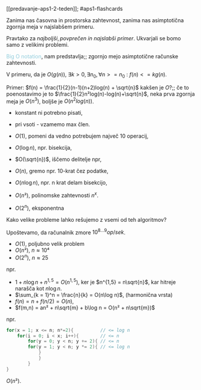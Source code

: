 [[predavanje-aps1-2-teden]]; #aps1-flashcards 

Zanima nas časovna in prostorska zahtevnost, zanima nas asimptotična zgornja meja v najslabšem primeru.

Pravtako za $najboljši, povprečen \ in \ najslabši \ primer$. Ukvarjali se bomo samo z velikimi problemi.

<font color="#92cddc">Big O notation</font>, nam predstavlja;; zgornjo mejo asimptotične računske zahtevnosti.
<!--SR:!2024-10-16,4,270-->

V primeru, da je $O(g(n))$, $\exists k > 0, \exists n_0, \forall n >= n_0 \ : \ f(n) <= kg(n)$.

Primer: $f(n) = \frac{1}{2}(n-1)(n+2)log(n) + \sqrt{n}$ kakšen je $O$?;; če to poenostavimo je to $\frac{1}{2}n²log(n)-log(n)+\sqrt{n}$, neka prva zgornja meja je $O(n^3)$, boljše je $O(n^2log(n))$.
<!--SR:!2024-10-16,4,270-->

- konstant ni potrebno pisati,
- pri vsoti - vzamemo max člen.

- $O(1)$, pomeni da vedno potrebujem največ 10 operacij,
- $O(\log{n})$, npr. bisekcija,
- $O(\sqrt{n})$, iščemo delitelje npr,
- $O(n)$, gremo npr. 10-krat čez podatke,
- $O(n\log n)$, npr. n krat delam bisekcijo,
- $O(n²)$, polinomske zahtevnosti $n^x$.
- $O(2^n)$, eksponentna

Kako velike probleme lahko rešujemo z vsemi od teh algoritmov?

Upoštevamo, da računalnik zmore $10^{8...9}op/sek$. 
- $O(1)$, poljubno velik problem
- $O(n²)$, $n \approx 10⁴$
- $O(2^n)$, $n \approx 25$

npr. 
- $1+n\log n + n^{1,5} = O(n^{1,5})$, ker je $n^{1,5} = n\sqrt{n}$, kar hitreje narašča kot $n\log n$.
- $\sum_{k = 1}^n = \frac{n}{k} = O(n\log n)$, (harmonična vrsta)
- $f(n) = n + f(n/2) = O(n)$,
- $f(m,n) = an² + n\sqrt{m} + b\log n = O(n² + n\sqrt{m})$


npr. 

```c++
for(x = 1; x <= n; n*=2){          // <= log n
	for(i = 0; i < x; i++){        // <= n
		for(y = 0; y < n; y += 2){ // <= n
		for(y = 1; y < n; y *= 2){ // <= log n
			}	
			}
		}
}
```

$O(n²)$.

